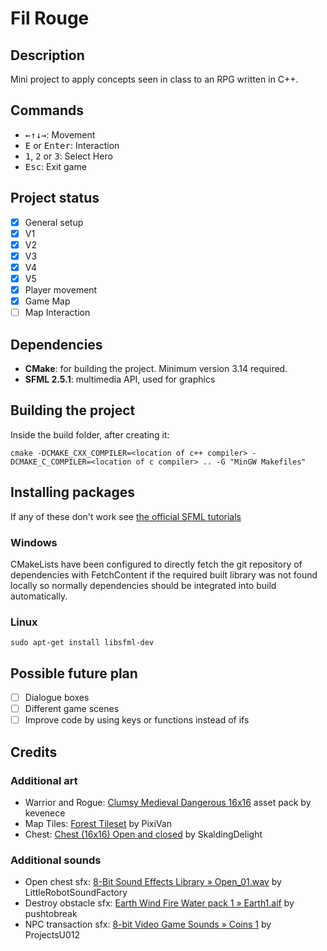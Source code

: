 # Fil Rouge

## Description
Mini project to apply concepts seen in class to an RPG written in C++.

## Commands
- <kbd>&#8592;</kbd><kbd>&#8593;</kbd><kbd>&#8595;</kbd><kbd>&#8594;</kbd>: Movement
- <kbd>E</kbd> or <kbd>Enter</kbd>: Interaction
- <kbd>1</kbd>, <kbd>2</kbd> or <kbd>3</kbd>: Select Hero
- <kbd>Esc</kbd>: Exit game

## Project status
- [x] General setup
- [x] V1
- [x] V2
- [x] V3
- [x] V4
- [x] V5
- [x] Player movement
- [x] Game Map
- [ ] Map Interaction

## Dependencies
- **CMake**: for building the project. Minimum version 3.14 required.
- **SFML 2.5.1**: multimedia API, used for graphics

## Building the project
Inside the build folder, after creating it:

    cmake -DCMAKE_CXX_COMPILER=<location of c++ compiler> -DCMAKE_C_COMPILER=<location of c compiler> .. -G "MinGW Makefiles"
## Installing packages
If any of these don't work see [the official SFML tutorials](https://www.sfml-dev.org/tutorials/2.5/)
### Windows
CMakeLists have been configured to directly fetch the git repository of dependencies with FetchContent if the required built library was not found locally so normally dependencies should be integrated into build automatically.
### Linux
    sudo apt-get install libsfml-dev

## Possible future plan
- [ ] Dialogue boxes
- [ ] Different game scenes
- [ ] Improve code by using keys or functions instead of ifs

## Credits
### Additional art
- Warrior and Rogue: [Clumsy Medieval Dangerous 16x16](https://kevenece.itch.io/free-16x-pixel-art-fighters) asset pack by kevenece
- Map Tiles: [Forest Tileset](https://pixivan.itch.io/top-down-forest-tileset) by PixiVan
- Chest: [Chest (16x16) Open and closed](https://skalding.itch.io/chest-16x16-open-and-closed) by SkaldingDelight

### Additional sounds
- Open chest sfx: [8-Bit Sound Effects Library » Open_01.wav](https://freesound.org/people/LittleRobotSoundFactory/sounds/270338/) by LittleRobotSoundFactory
- Destroy obstacle sfx: [Earth Wind Fire Water pack 1 » Earth1.aif](https://freesound.org/people/pushtobreak/sounds/16793/) by pushtobreak
- NPC transaction sfx: [8-bit Video Game Sounds » Coins 1](https://freesound.org/people/ProjectsU012/sounds/341695/) by ProjectsU012